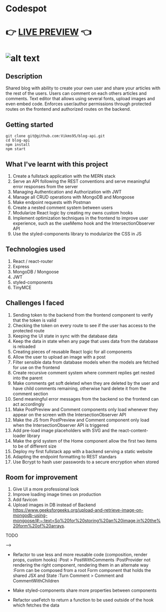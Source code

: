 # Codespot

# 👉 [LIVE PREVIEW](https://codespot.vercel.app/) 👈

# ![alt text](client/src/assets/app-demo.gif?raw=true "blog api demo")

## Description

Shared blog with ability to create your own user and share your articles with the rest of the users. Users can comment on each others articles and comments. Text editor that allows using several fonts, upload images and even embed code. Enforces user/author permissions through protected routes on the frontend and authorized routes on the backend.

## Getting started

```
git clone git@github.com:Vikms95/blog-api.git
cd blog-api
npm install
npm start
```

## What I've learnt with this project

1. Create a fullstack application with the MERN stack
2. Serve an API following the REST conventions and serve meaningful error responses from the server
3. Managing Authentication and Authorization with JWT
4. Manage all CRUD operations with MongoDB and Mongoose
5. Make endpoint requests with Postman
6. Create a nested comment system between users
7. Modularize React logic by creating my owns custom hooks
8. Implement optimization techniques in the frontend to improve user experience, such as the useMemo hook and the IntersectionObserver API
9. Use the styled-components library to modularize the CSS in JS

## Technologies used

1. React / react-router
2. Express
3. MongoDB / Mongoose
4. JWT
5. styled-components
6. TinyMCE

## Challenges I faced

1. Sending token to the backend from the frontend component to verify that the token is valid
2. Checking the token on every route to see if the user has access to the protected route
3. Keeping the UI state in sync with the database data
4. Keep the data in state when any page that uses data from the database is reloaded
5. Creating pieces of reusable React logic for all components
6. Allow the user to upload an image with a post
7. Filter sensible data from database models when the models are fetched for use on the frontend
8. Create recursive comment system where comment replies get nested into the parent
9. Make comments get soft deleted when they are deleted by the user and have child comments remaining, otherwise hard delete it from the comment section
10. Send meaningful error messages from the backend so the frontend can act accordingly
11. Make PostPreview and Comment components only load whenever they appear on the screen with the IntersectionObserver API
12. Make the JS from PostPreview and Comment component only load when the IntersectionObserver API is triggered
13. Add pre-load image placeholders with SVG and the react-content-loader library
14. Make the grid system of the Home component allow the first two items to be of different size
15. Deploy my first fullstack app with a backend serving a static website
16. Adapting the endpoint formatting to REST standars
17. Use Bcrypt to hash user passwords to a secure encryption when stored

## Room for improvement

1. Give UI a more professional look
2. Improve loading image times on production
3. Add favicon
4. Upload images in DB instead of Backend
   https://www.geeksforgeeks.org/upload-and-retrieve-image-on-mongodb-using-mongoose/#:~:text=So%20for%20storing%20an%20image,in%20the%20form%20of%20arrays.

<!-- Notes -->
<!--
- Collections
  - Users
  - Posts - hold all the posts with a id key of the author(user)
          - hold an array of the comments and an id key of the post -->

<!-- REST URL CONVENTIONS
https://www.theodinproject.com/lessons/nodejs-api-basics
https://stackoverflow.blog/2020/03/02/best-practices-for-rest-api-design/#h-use-nouns-instead-of-verbs-in-endpoint-paths
/api/posts/:postid/comments

COMPOSITION WITH STYLED COMPONENTS
https://reactjs.org/docs/composition-vs-inheritance.html
https://styled-components.com/docs/basics

-PENDING ROUTES-

- GET /posts/:postid/comments
- POST /posts/:postid/comment
- PUT /posts/:postid/comments/:commentid
- DELETE /posts/:postid/comments/:commentid

- AUTH PROCESS  -
1. user registers - OK returned
2. user logs in - Token returned
3. user saves token
4. user includes token in the header when accessing protected route
5. server verifies token and either lets user in or denies -->

TODO

<!-- -Create models -->
<!-- - Create routes structure -->
<!-- - Setup db with mongo and mongoose -->
<!-- - Implement user creation -->
<!-- - Implement user login -->
<!-- - Implement route protecting -->
<!-- - Create user from frontend -->
<!-- - Login user and attach token to the client -->

<!-- - Implement verification of token on protected routes -->
  <!-- :figure out how to send token to the backend from Dashboard component to verify that the token is valid -->
  <!-- :implement useEffect getting the token on protected routes? -->

<!--
- Give context to the app about the logged in user
  :The problem is that after logging in, the state is still not updated
  :Call setter from context before redirecting to the route -->

<!-- x - Can't access directly when not logged in
x - Can acces directly when logged in
x - Can't access directly when token set manually
x- Can't access directly when token is modified manually to an invalid one -->

<!-- - /createpost is just a form where you will have to fill the required
  :implement functionality for a user to create a post -->
  <!-- :create a form webpage -->
  <!-- :make that form make a call POST /api/createpost -->
  <!-- :that endpoint will create a new item in the posts mongo collection -->
  <!-- :get user from jwt.verify payload -->
  <!-- :refactor context so it uses the userid? -->

<!-- - /dashboard is where all your own posts are located -->
  <!-- /api/:userid/posts -->
  <!-- :implement functionality to fetch posts with your id by calling GET /api/:userid/posts? -->
  <!-- :get the post that match the id taken from React context -->
  <!-- :you can make a post public and private, edit and delete from /dashboard -->
  <!-- <Dashboard/> -->
  <!-- :map all the fetched posts and pass the data as props to <Post/> -->

<!-- - / will be where all the posts from all the users are shown -->
  <!-- :implement functionality to fetch for all the posts no matter the user -->
  <!-- :posts on <Home/> do not receive the user context that is logged in? -->
  <!-- :user does not persist on <Home/> when page is reloaded? -->

<!-- - DELETE /posts/:postid -->
<!-- :postid is returning undefined? -->
<!-- :not finding post in the Post collection with findByIdAndRemove? -->
<!-- :pass the post id to <Modal/> so it can be fetched and deleted from there  -->
<!-- - PUT /posts/:postid -->
  <!-- :use same <PostForm/> but with the input fields filled and the submit button with a different event listener -->
  <!-- :If no props are passed, this component will be used to create a new post. Otherwise, props will contain the data
    required to fetch the post info(from server or from posts state?) We will conditionally render the JSX depending if we have props or not. -->
  <!-- :populate form inputs with the post data if post is located as parameter -->

<!-- - Page will not reload if I don't update the posts state -->
  <!-- :deleted the posts on the frontend too -->
<!-- - Move posts to App and pass it to <Dashboard/> and <Home/> as props -->

<!-- - Extract fetch snippets onto useFetch custom hooks -->
  <!-- :cannot assign the response from useFetch to posts prop -->
  <!-- :it seems like with useFetch, whenever I delete, it does not update the Post state
  again
    :it works with useEffect, not with useFetch -->

<!-- - Fix checked value on <PostForm> -->
<!-- - Set checked value as checked when the post to update has it like that -->
<!-- - Fix /update/:postid crashing when reload the page -->
  <!-- :when reloading, posts is empty -->
<!-- - Implement post update on the backend (frontend is not needed, since React will redirect to dashboard, thus making a new fetch) -->
<!-- - Implement logout user functionality
  :logged in user seems to persist when redirecting and until the page is refreshed -->

<!-- - Do not show private blogs on home -->

<!-- - When I get the posts on load with a GET request, those posts have the password since the user field is populated Safe to pass the password on the frontend? Reassign the user object to be the same without the password on the b/end? -->
<!-- - Setup modal wrapper that covers the whole page so it can't be clicked outside -->
<!-- - Setup TinyMCE
  :contents of the Editor are being passed as undefined -->

<!-- - Setup multer to let the user upload post image value
https://www.npmjs.com/package/multer
https://github.com/expressjs/multer -->
<!-- https://stackoverflow.com/questions/63451157/how-can-i-use-multer-with-react -->

<!--:NOT PASSING THE FILE AT ALL
:  storage: {},
limits: { fileSize: 10000 },
preservePath: undefined, <!!!!
fileFilter: [Function: allowAll]

:storage property on options is EMPTY
:change the request params on the react requestParams service?
!:form was not being sent by React with the image, now it does. Still pending to see what is going on in the backend
TRY FIRST ANSWER:
  https://stackoverflow.com/questions/71309865/file-upload-with-react-nodejs-multer-doesnt-work
:mongoose error > not receiving the form data after changing the parameters
:all formdatas are not working(sending data as undefined)
TRY THIS:
  https://www.positronx.io/react-file-upload-tutorial-with-node-express-and-multer/ -->
  <!-- : now file is uploaded, but the rest of the data is not being found by mongoose, check formatting -->
  <!-- :now file is uploaded and data is found, but req.file seems to be undefined
  :post request errors because I'm trying to access req.file inside the middleware
  :file won't print on the multer option callbacks
  :now file is not saved T_T
  :before deleting postController file it wassaving? maybe review the createPost on postController? -->
  <!-- :make the image appear on each posts based on the files saved on the backend and the path saved on the database -->
  <!-- :how to retrieve image from the app.use(static..) ?? do i need that or another endpoint? -->
  <!-- https://expressjs.com/en/starter/static-files.html -->
  <!-- https://stackoverflow.com/questions/61374786/how-to-use-serve-static-file-with-express-and-react -->

<!-- - Setup timestamp property for posts  -->
<!-- - Change privacy button to a normal switch button(just like the one on Weather App) -->
<!-- - Fix bug where cancel button is shown above the cancel modal -->
<!-- - UpdateForm apply the new logic -->

<!-- - Create hover on PostPreview to read the full Post -->

<!-- -Fix PostReview text overflow -->
  <!-- :posts with elipsis have some less padding than the ones that do not -->

<!-- -Refactor custom Hooks to hold its own state! -->

<!-- - Create Post component -->
  <!-- https://dribbble.com/shots/15993980-Blog-Photo-Website-concept -->
  <!-- :title > date above img > image > content  -->
  <!-- :need to create posts context -->
  <!-- :make post not crash when page refreshed > localstorage -->
  <!-- :improve the logic so the past localStorage image does not get shown before the actual image
  :useLocalStorage hook? -->
  <!-- :remember that you can return a setState from a custom hook
  :lookup how to return state from inside a custom hook, since usePost only seems to work with the state put outside of it and passing the setState
  :https://reactjs.org/docs/hooks-custom.html

<!-- - Try to abstract context with this 
https://www.reddit.com/r/reactjs/comments/ww2azd/what_hooks_do_you_use_on_a_regular_basis/ -->
<!-- - Make not authorized page -->
<!-- - Style Navbar > make it a slide navbar with only icons at the beginning and button to show names
https://dribbble.com/shots/16265164-Side-Menu-Design
https://www.youtube.com/watch?v=biOMz4puGt8 -->

<!-- - Create Comments component -->
  <!-- : comments have their own separate collection -->
  <!-- : they have 2 Joins, the user id and the post id -->
  <!-- : create comment count per post endpoint -->
  <!-- :create CommentSection component
    :pass PostComments as -->
  <!-- :add form and endpoints to create a new comment on a Post
    :attach user id and post id to the comment object -->
  <!-- :make comments appear right after you create them(update the state) -->
  <!-- :make comment form appear only if a user is logged in, show login link instead -->
  <!-- :style comment form(lookup dribble) -->
  <!-- :conditionally render icons on the comment, if logged user id is not equals to the comment user, do not show edit and delete, if no user at all, do not show reply button -->
<!--
  :implement functionality to reply comments(parent, child relations)
    https://www.youtube.com/watch?v=lyNetvEfvT0&t=6687s
    https://www.youtube.com/watch?v=sjAeLwuezxo -->

  <!-- :when a comment with children is deleted, delete all the children too on state  
    :children on the database still exist, is it needed to delete them?
    :the only side effect besides database clutter is the comment count form PostPreview showing
    the amount with the child components too
      :use the comments state instead of fetching them?(does not seem like a good idea)

  >I think it'd be better if you kept the deleted users' comments as well, but show in your front end that the user was deleted due to XX. But while deleting a user, you could have a checkbox option - delete user comments - which will delete all comments and its replies, because if you do not wish to show the child comments on your site again, it would be a waste storing them in your db
  https://stackoverflow.com/questions/26565475/delete-parent-record-and-keep-child-in-comments-table -->
  <!-- >DELETE< -->
  <!-- Comment gets deleted  -->
  <!-- If comment children === null -->
  <!-- Delete from backend -->
  <!-- Delete from frontend -->
  <!-- If comment has children -->
  <!-- Set deleted property to true on backend -->
  <!-- Set deleted property to true on frontend -->
  <!-- :comments turn to undefined when deleted and no children -->
  <!-- :delete all (deleted) comments that no longer have children comments     
    delete current comment > it goes through the handleDelete function > if current comment has parent and it had deletedWithChildren > delete the parent (use recursion?)
    :parentComment is undefined when we try to find it -->
  <!-- :undefined because the comments that the recursed comment is being passed are just the child comments, so the parent cannot be found -->
  <!-- >pass all comments from a post as context? -->
  <!-- :after 2 comments, the comments are not being deleted anymore
    -->
<!-- :refactor into cleaner code the way the comments are recursively deleted -->
<!-- :since border is in the buttons container, when there is no buttons, the border won't appear -->

<!-- :user available comment icons not appearing after creating a comment, only after refreshing -->
  <!-- :logged in user is being detected, but not that the user is the same as the creator of the posts -->
  <!-- :when saved on state is being saved different as when it is saved on database (user._id is not defined, just the username)
  COMMENTUSER IS NOT THE WHOLE USER, ITS JUST THE NAME OF THE USER
  :user name is only received when you make a populate out of the id passed to the backend
  :do an endpoint only to receive the user name? -->
  <!-- :if just one comment from the deleted parent gets deleted, all of them are deleted even if there is remaining ones
  :that happens because when a parent is deleted, we check just check if the parent is deleted with children, we dont check if there is still childcomments -->

<!--
  >REPLY<
  :(replies is the same as comment but including the parentid instead)
  :when reply button is clicked, display a CommentForm right below the comment to reply
    :that reply button has attached the id from the comment as props, so the comment form will have the parentid on state

  :implement parentid being passed if the comment form is triggered with the reply button >>> create a specialized CommentFormWithParent which will have the id passed as props + extra features? -->
<!-- :implement icons for CRUD actions on the comments

  >UPDATE<
  :make timestamp be used to calculate how long from the moment it was created (3 hours ago, 3 months ago...)
  comment values are not getting changed after findbyidandupdate -->
<!-- :pass comment text value to default form value -->
<!-- :remove focus from form when submitted -->

<!-- :style comment list
  https://dribbble.com/shots/16102470-Help-Center-Existing-Tickets-Exploration/attachments/7953319?mode=media -->

<!-- - Implement error handling on API calls and async operations -->
<!-- :early return on whatever function that will call a service and there is no parameters -->
<!-- :add client side form validation -->
<!-- :if early return is triggered, alert with frontend validation to the user that the form is not correct -->
<!-- :avoid server from crashing when an error is thrown -->
<!-- :handle Express sending proper error messages to the frontend
:handle React not doing any other process if the data is incorrect or not present, and redirecting to the Error  page if needed, with useEffect or show error messages within the inputs -->

<!-- - Fix Post showing undefined if you logout while a Post is displayed
:posts context is null when user is not logged in? -->

<!-- - Fix images showing the default one before fetching all the PostView images -->

<!-- - Fix posts not appearing after redirecting to the dashboard when created(update state?) -->

<!-- - Style Home so the first Post is bigger than the rest -->
<!-- :use first-children to style the first post different from the others -->
<!-- : use.reservese to get the latest post as the first one -->
<!-- : make first element occupy 1 row and 2 columns -->
<!-- :first-child not being selected? -->
<!-- :make first two elements be bigger -->

<!-- - Style file input
:https://stackoverflow.com/questions/572768/styling-an-input-type-file-button -->

<!-- - Style user managament forms -->

<!--
- Create forbidden page and handle redirection when needed
:if we get a Forbidden error, display the page? -->

<!-- - Use relative time on comments
https://www.youtube.com/watch?v=acemrBKuDqw -->

<!-- - Implement redirecting to the post that was being read when logged in after cliking on the Login link from the post
:if no user >
  :save the post id to local storage (as postToRedirect)
  :when logged in, if there is a postToRedirect in local storage, redirect to that url
  :when any post is rendered, if there is a postToRedirect, delete it -->

<!-- - Fix error when logging out and within the Post route
:post storage variable is getting undefined value when logging out
  :posts is empty when I log out
  :fixed by variable checking on usePost, but it might be because post variable only exists on PostBody? -->

<!-- - Create error component for when the user tries to enter a route that does not exist -->

<!-- - Implement sanitization of inputs within the backend middleware (express-validation library) -->
<!-- :not locating errors when passed in within an array on the middleware route chain -->
<!-- :sanitize post input
:sanitize image upload(size, dimensions) -->
<!-- :sanitize comment input

<!-- - Fix big comment not submitting and small comments not updating
:check comment api --> -->

<!-- - Make it responsive
: https://www.youtube.com/watch?v=VsNAuGkCpQU
https://css-tricks.com/min-max-and-clamp-are-css-magic/

Obviously the context will determine what works in a given situation, but an easy fix in many cases is replacing width or height with max-width or min-height (min-width and max-height are also valid and may be useful depending on the context).

:working on user forms -->

<!-- - Deploy on Render
https://www.youtube.com/watch?v=8vkvsv1Mcg0
https://dashboard.render.com/ -->

<!-- - Adjusts posts layout to 1920 x 1080 -->

<!-- - Documentation -->

<!-- - Fix app crashing on dev mode when Comment component renders on screen
  :now comments is showing undefined when render? but on Post load, the comments state is good
  :add error guard on comments.map to avoid crashing -->

<!-- - Modularize all styled-components to separate files -->

<!-- - Fix 'no error' showing up when an error is resolved in a form and then submitted again -->

- Refactor to use less and more reusable code (composition, render props, custom hooks)
  :Post > PostWithComments
    :PostProvider not rendering the right component, rendering them in an alternate way
  :Form can be composed from a root Form component that holds the shared JSX and State
  :Turn Comment > Comment and CommentWithChildren

- Make styled-components share more properties between components

- Refactor useFetch to return a function to be used outside of the hook which fetches the data
  <!-- :tested on register, user is being created - pending: -->
  <!-- :show spinner while loading -->
  <!-- :errors being received and handled -->
  <!-- :make the hook not load on first re-render, only when submit is triggered -->
  <!-- :how to make commitToFetch to have the ability to change its arguments
    :trying to implement it on Post component

- Handle postController error responses
